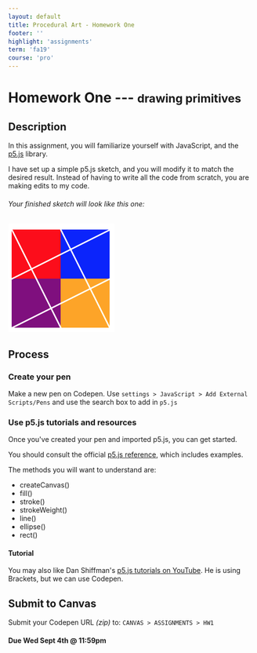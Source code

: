 ```yaml
---
layout: default
title: Procedural Art - Homework One
footer: ''
highlight: 'assignments'
term: 'fa19'
course: 'pro'
---
```

# Homework One --- <small>drawing primitives</small>
## Description
In this assignment, you will familiarize yourself with JavaScript, and the [p5.js](https://p5js.org/) library.

I have set up a simple p5.js sketch, and you will modify it to match the desired result. Instead of having to write all the code from scratch, you are making edits to my code.

<div class="card-block">
  <h6 class="card-text">Your finished sketch will look like this one:</h6>
  <img src="img/hw1-finished.png" alt="homework 1 finished" class="img-fluid">
</div>

## Process
### Create your pen
Make a new pen on Codepen. Use `settings > JavaScript > Add External Scripts/Pens` and use the search box to add in `p5.js`

### Use p5.js tutorials and resources
Once you've created your pen and imported p5.js, you can get started.

You should consult the official [p5.js reference](https://p5js.org/reference/), which includes examples.

The methods you will want to understand are:
 * createCanvas()
 * fill()
 * stroke()
 * strokeWeight()
 * line()
 * ellipse()
 * rect()



#### Tutorial
You may also like Dan Shiffman's [p5.js tutorials on YouTube](https://youtu.be/D1ELEeIs0j8). He is using Brackets, but we can use Codepen.

## Submit to Canvas
Submit your Codepen URL _(zip)_ to: `CANVAS > ASSIGNMENTS > HW1`

#### **Due Wed Sept 4th @ 11:59pm**